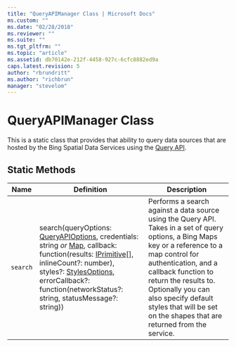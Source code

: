 ```yaml
---
title: "QueryAPIManager Class | Microsoft Docs"
ms.custom: ""
ms.date: "02/28/2018"
ms.reviewer: ""
ms.suite: ""
ms.tgt_pltfrm: ""
ms.topic: "article"
ms.assetid: db70142e-212f-4458-927c-6cfc8882ed9a
caps.latest.revision: 5
author: "rbrundritt"
ms.author: "richbrun"
manager: "stevelom"
---
```

# QueryAPIManager Class
This is a static class that provides that ability to query data sources that are hosted by the Bing Spatial Data Services using the [Query API](../spatial-data-services/query-api.md).

## Static Methods

Name                   | Definition  | Description
---------------------- | ----------- | ---------------------------
`search`               | search(queryOptions: [QueryAPIOptions](../v8-web-control/queryapioptions-object.md), credentials: string _or_ [Map](../v8-web-control/map-class.md), callback: function(results: [IPrimitive](../v8-web-control/iprimitive-class.md)[], inlineCount?: number), styles?: [StylesOptions](../v8-web-control/stylesoptions-object.md), errorCallback?: function(networkStatus?: string, statusMessage?: string)) | Performs a search against a data source using the Query API. Takes in a set of query options, a Bing Maps key or a reference to a map control for authentication, and a callback function to return the results to. Optionally you can also specify default styles that will be set on the shapes that are returned from the service.

